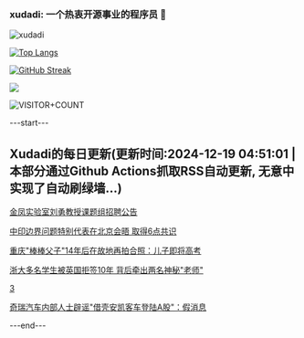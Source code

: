 ### xudadi: 一个热衷开源事业的程序员 👋

![xudadi](https://github-readme-stats-git-masterorgs-github-readme-stats-team.vercel.app/api?username=xudadi)

[![Top Langs](https://github-readme-stats.vercel.app/api/top-langs/?username=xudadi)](https://github.com/anuraghazra/github-readme-stats)

[![GitHub Streak](https://streak-stats.demolab.com?user=xudadi&locale=zh_Hans)](https://git.io/streak-stats)

![](https://raw.githubusercontent.com/xudadi/xudadi/main/assets/github-contribution-grid-snake.svg)

![VISITOR+COUNT](https://komarev.com/ghpvc/?username=xudadi&label=VISITOR+COUNT)


---start---

## Xudadi的每日更新(更新时间:2024-12-19 04:51:01 | 本部分通过Github Actions抓取RSS自动更新, 无意中实现了自动刷绿墙...)

[金凤实验室刘勇教授课题组招聘公告](https://www.gongkaoleida.com/article/2235690)

[中印边界问题特别代表在北京会晤 取得6点共识](https://m.163.com/news/article/JJNJRDQC0001899O.html)

[重庆"棒棒父子"14年后在故地再拍合照：儿子即将高考](https://m.163.com/news/article/JJMVETD3051492T3.html)

[浙大多名学生被英国拒签10年 背后牵出两名神秘"老师"](https://m.163.com/news/article/JJNFL3M00550A0OW.html)

[3](https://m.163.com/touch/news/sub/domestic)

[奇瑞汽车内部人士辟谣"借壳安凯客车登陆A股"：假消息](https://m.163.com/news/article/JJNGQNPO053469LG.html)

---end---
